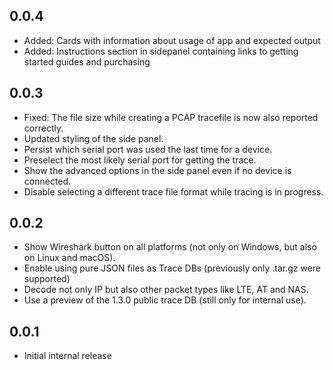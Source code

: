 ## 0.0.4
- Added: Cards with information about usage of app and expected output 
- Added: Instructions section in sidepanel containing links to getting 
  started guides and purchasing

## 0.0.3
- Fixed: The file size while creating a PCAP tracefile is now also reported correctly.
- Updated styling of the side panel.
- Persist which serial port was used the last time for a device.
- Preselect the most likely serial port for getting the trace.
- Show the advanced options in the side panel even if no device is connected.
- Disable selecting a different trace file format while tracing is in progress.

## 0.0.2
- Show Wireshark button on all platforms (not only on Windows, but also
  on Linux and macOS).
- Enable using pure JSON files as Trace DBs (previously only .tar.gz were supported)
- Decode not only IP but also other packet types like LTE, AT and NAS.
- Use a preview of the 1.3.0 public trace DB (still only for internal use).

## 0.0.1
- Initial internal release
